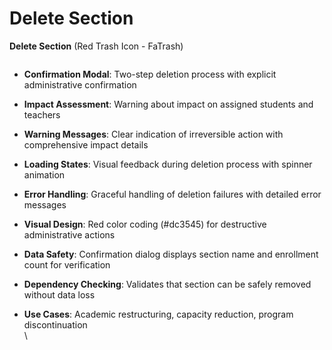 # Delete Section

**Delete Section** (Red Trash Icon - FaTrash)

<div align="left"><figure><img src="../../../../.gitbook/assets/Screenshot 2025-09-04 at 9.52.55 AM.png" alt=""><figcaption></figcaption></figure></div>

* **Confirmation Modal**: Two-step deletion process with explicit administrative confirmation
* **Impact Assessment**: Warning about impact on assigned students and teachers
* **Warning Messages**: Clear indication of irreversible action with comprehensive impact details
* **Loading States**: Visual feedback during deletion process with spinner animation
* **Error Handling**: Graceful handling of deletion failures with detailed error messages
* **Visual Design**: Red color coding (#dc3545) for destructive administrative actions
* **Data Safety**: Confirmation dialog displays section name and enrollment count for verification
* **Dependency Checking**: Validates that section can be safely removed without data loss
*   **Use Cases**: Academic restructuring, capacity reduction, program discontinuation\
    \


    <figure><img src="../../../../.gitbook/assets/Screenshot 2025-09-04 at 9.55.07 AM.png" alt=""><figcaption></figcaption></figure>

